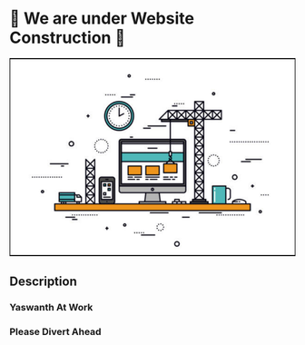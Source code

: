 # 🚧 **We are under Website Construction** 🚧

![My Image](./image.png)


## Description

### Yaswanth At Work
### Please Divert Ahead
